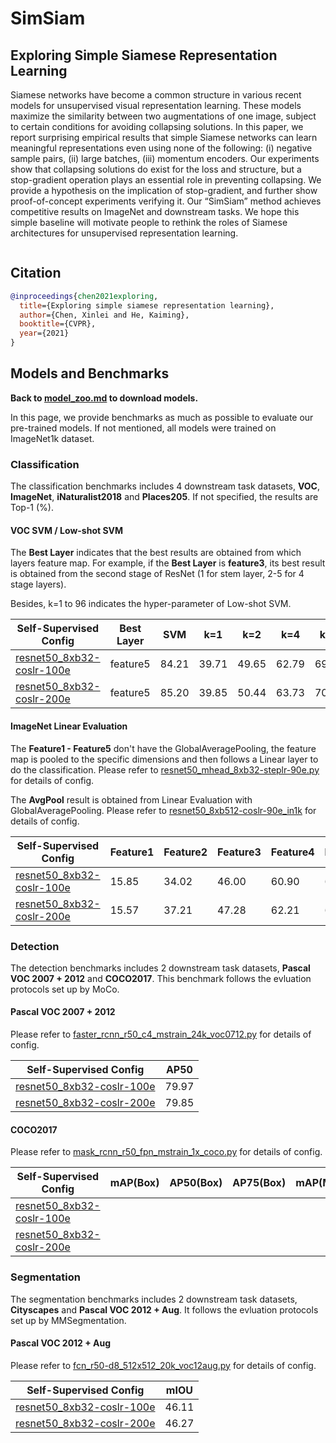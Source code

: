 # SimSiam

## Exploring Simple Siamese Representation Learning

<!-- [ABSTRACT] -->

Siamese networks have become a common structure in various recent models for unsupervised visual representation learning. These models maximize the similarity between two augmentations of one image, subject to certain conditions for avoiding collapsing solutions. In this paper, we report surprising empirical results that simple Siamese networks can learn meaningful representations even using none of the following: (i) negative sample pairs, (ii) large batches, (iii) momentum encoders. Our experiments show that collapsing solutions do exist for the loss and structure, but a stop-gradient operation plays an essential role in preventing collapsing. We provide a hypothesis on the implication of stop-gradient, and further show proof-of-concept experiments verifying it. Our “SimSiam” method achieves competitive results on ImageNet and downstream tasks. We hope this simple baseline will motivate people to rethink the roles of Siamese architectures for unsupervised representation learning.

<!-- [IMAGE] -->
<div align="center">
<img  />
</div>

## Citation

<!-- [ALGORITHM] -->

```bibtex
@inproceedings{chen2021exploring,
  title={Exploring simple siamese representation learning},
  author={Chen, Xinlei and He, Kaiming},
  booktitle={CVPR},
  year={2021}
}
```

## Models and Benchmarks

**Back to [model_zoo.md](../../../docs/model_zoo.md) to download models.**

In this page, we provide benchmarks as much as possible to evaluate our pre-trained models. If not mentioned, all models were trained on ImageNet1k dataset.

### Classification

The classification benchmarks includes 4 downstream task datasets, **VOC**, **ImageNet**,  **iNaturalist2018** and **Places205**. If not specified, the results are  Top-1 (%).

#### VOC SVM / Low-shot SVM

The **Best Layer** indicates that the best results are obtained from which layers feature map. For example, if the **Best Layer** is **feature3**, its best result is obtained from the second stage of ResNet (1 for stem layer, 2-5 for 4 stage layers).

Besides, k=1 to 96 indicates the hyper-parameter of Low-shot SVM.

| Self-Supervised Config                                                 | Best Layer | SVM   | k=1   | k=2   | k=4   | k=8   | k=16  | k=32  | k=64  | k=96  |
| ---------------------------------------------------------------------- | ---------- | ----- | ----- | ----- | ----- | ----- | ----- | ----- | ----- | ----- |
| [resnet50_8xb32-coslr-100e](simsiam_resnet50_8xb32-coslr-100e_in1k.py) | feature5   | 84.21 | 39.71 | 49.65 | 62.79 | 69.97 | 74.73 | 78.30 | 81.06 | 82.44 |
| [resnet50_8xb32-coslr-200e](simsiam_resnet50_8xb32-coslr-200e_in1k.py) | feature5   | 85.20 | 39.85 | 50.44 | 63.73 | 70.93 | 75.74 | 79.42 | 82.02 | 83.44 |

#### ImageNet Linear Evaluation

The **Feature1 - Feature5** don't have the GlobalAveragePooling, the feature map is pooled to the specific dimensions and then follows a Linear layer to do the classification. Please refer to [resnet50_mhead_8xb32-steplr-90e.py](../../benchmarks/classification/imagenet/resnet50_mhead_8xb32-steplr-90e_in1k.py) for details of config.

The **AvgPool** result is obtained from Linear Evaluation with GlobalAveragePooling. Please refer to [resnet50_8xb512-coslr-90e_in1k](../../benchmarks/classification/imagenet/resnet50_8xb512-coslr-90e_in1k.py) for details of config.

| Self-Supervised Config                                                 | Feature1 | Feature2 | Feature3 | Feature4 | Feature5 | AvgPool |
| ---------------------------------------------------------------------- | -------- | -------- | -------- | -------- | -------- | ------- |
| [resnet50_8xb32-coslr-100e](simsiam_resnet50_8xb32-coslr-100e_in1k.py) | 15.85    | 34.02    | 46.00    | 60.90    | 67.92    | 67.88   |
| [resnet50_8xb32-coslr-200e](simsiam_resnet50_8xb32-coslr-200e_in1k.py) | 15.57    | 37.21    | 47.28    | 62.21    | 69.85    | 69.80   |


### Detection

The detection benchmarks includes 2 downstream task datasets, **Pascal VOC 2007 + 2012** and **COCO2017**. This benchmark follows the evluation protocols set up by MoCo.

#### Pascal VOC 2007 + 2012

Please refer to [faster_rcnn_r50_c4_mstrain_24k_voc0712.py](../../benchmarks/mmdetection/voc0712/faster_rcnn_r50_c4_mstrain_24k_voc0712.py) for details of config.

| Self-Supervised Config                                                 | AP50  |
| ---------------------------------------------------------------------- | ----- |
| [resnet50_8xb32-coslr-100e](simsiam_resnet50_8xb32-coslr-100e_in1k.py) | 79.97 |
| [resnet50_8xb32-coslr-200e](simsiam_resnet50_8xb32-coslr-200e_in1k.py) | 79.85 |

#### COCO2017

Please refer to [mask_rcnn_r50_fpn_mstrain_1x_coco.py](../../benchmarks/mmdetection/coco/mask_rcnn_r50_fpn_mstrain_1x_coco.py) for details of config.

| Self-Supervised Config                                                 | mAP(Box) | AP50(Box) | AP75(Box) | mAP(Mask) | AP50(Mask) | AP75(Mask) |
| ---------------------------------------------------------------------- | -------- | --------- | --------- | --------- | ---------- | ---------- |
| [resnet50_8xb32-coslr-100e](simsiam_resnet50_8xb32-coslr-100e_in1k.py) |          |           |           |           |            |            |
| [resnet50_8xb32-coslr-200e](simsiam_resnet50_8xb32-coslr-200e_in1k.py) |          |           |           |           |            |            |

### Segmentation

The segmentation benchmarks includes 2 downstream task datasets, **Cityscapes** and **Pascal VOC 2012 + Aug**. It follows the evluation protocols set up by MMSegmentation.

#### Pascal VOC 2012 + Aug

Please refer to [fcn_r50-d8_512x512_20k_voc12aug.py](../../benchmarks/mmsegmentation/voc12aug/fcn_r50-d8_512x512_20k_voc12aug.py) for details of config.

| Self-Supervised Config                                                 | mIOU  |
| ---------------------------------------------------------------------- | ----- |
| [resnet50_8xb32-coslr-100e](simsiam_resnet50_8xb32-coslr-100e_in1k.py) | 46.11 |
| [resnet50_8xb32-coslr-200e](simsiam_resnet50_8xb32-coslr-200e_in1k.py) | 46.27 |
